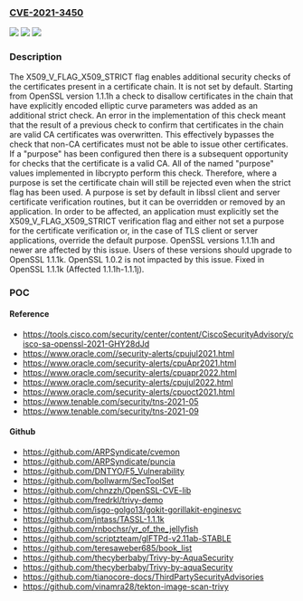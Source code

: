 ### [CVE-2021-3450](https://cve.mitre.org/cgi-bin/cvename.cgi?name=CVE-2021-3450)
![](https://img.shields.io/static/v1?label=Product&message=OpenSSL&color=blue)
![](https://img.shields.io/static/v1?label=Version&message=n%2Fa&color=blue)
![](https://img.shields.io/static/v1?label=Vulnerability&message=Invalid%20Certificate%20Verification&color=brighgreen)

### Description

The X509_V_FLAG_X509_STRICT flag enables additional security checks of the certificates present in a certificate chain. It is not set by default. Starting from OpenSSL version 1.1.1h a check to disallow certificates in the chain that have explicitly encoded elliptic curve parameters was added as an additional strict check. An error in the implementation of this check meant that the result of a previous check to confirm that certificates in the chain are valid CA certificates was overwritten. This effectively bypasses the check that non-CA certificates must not be able to issue other certificates. If a "purpose" has been configured then there is a subsequent opportunity for checks that the certificate is a valid CA. All of the named "purpose" values implemented in libcrypto perform this check. Therefore, where a purpose is set the certificate chain will still be rejected even when the strict flag has been used. A purpose is set by default in libssl client and server certificate verification routines, but it can be overridden or removed by an application. In order to be affected, an application must explicitly set the X509_V_FLAG_X509_STRICT verification flag and either not set a purpose for the certificate verification or, in the case of TLS client or server applications, override the default purpose. OpenSSL versions 1.1.1h and newer are affected by this issue. Users of these versions should upgrade to OpenSSL 1.1.1k. OpenSSL 1.0.2 is not impacted by this issue. Fixed in OpenSSL 1.1.1k (Affected 1.1.1h-1.1.1j).

### POC

#### Reference
- https://tools.cisco.com/security/center/content/CiscoSecurityAdvisory/cisco-sa-openssl-2021-GHY28dJd
- https://www.oracle.com//security-alerts/cpujul2021.html
- https://www.oracle.com/security-alerts/cpuApr2021.html
- https://www.oracle.com/security-alerts/cpuapr2022.html
- https://www.oracle.com/security-alerts/cpujul2022.html
- https://www.oracle.com/security-alerts/cpuoct2021.html
- https://www.tenable.com/security/tns-2021-05
- https://www.tenable.com/security/tns-2021-09

#### Github
- https://github.com/ARPSyndicate/cvemon
- https://github.com/ARPSyndicate/puncia
- https://github.com/DNTYO/F5_Vulnerability
- https://github.com/bollwarm/SecToolSet
- https://github.com/chnzzh/OpenSSL-CVE-lib
- https://github.com/fredrkl/trivy-demo
- https://github.com/isgo-golgo13/gokit-gorillakit-enginesvc
- https://github.com/jntass/TASSL-1.1.1k
- https://github.com/rnbochsr/yr_of_the_jellyfish
- https://github.com/scriptzteam/glFTPd-v2.11ab-STABLE
- https://github.com/teresaweber685/book_list
- https://github.com/thecyberbaby/Trivy-by-AquaSecurity
- https://github.com/thecyberbaby/Trivy-by-aquaSecurity
- https://github.com/tianocore-docs/ThirdPartySecurityAdvisories
- https://github.com/vinamra28/tekton-image-scan-trivy

